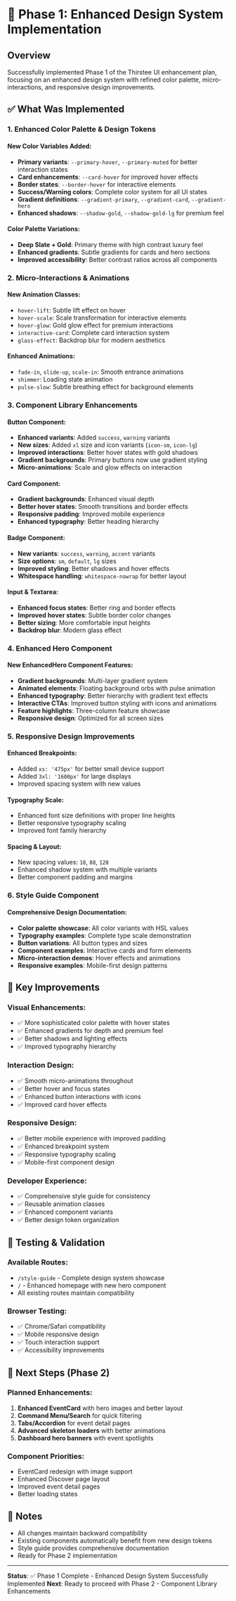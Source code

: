 # 🎨 Phase 1: Enhanced Design System Implementation

## Overview
Successfully implemented Phase 1 of the Thirstee UI enhancement plan, focusing on an enhanced design system with refined color palette, micro-interactions, and responsive design improvements.

## ✅ What Was Implemented

### 1. Enhanced Color Palette & Design Tokens

#### **New Color Variables Added:**
- **Primary variants**: `--primary-hover`, `--primary-muted` for better interaction states
- **Card enhancements**: `--card-hover` for improved hover effects
- **Border states**: `--border-hover` for interactive elements
- **Success/Warning colors**: Complete color system for all UI states
- **Gradient definitions**: `--gradient-primary`, `--gradient-card`, `--gradient-hero`
- **Enhanced shadows**: `--shadow-gold`, `--shadow-gold-lg` for premium feel

#### **Color Palette Variations:**
- **Deep Slate + Gold**: Primary theme with high contrast luxury feel
- **Enhanced gradients**: Subtle gradients for cards and hero sections
- **Improved accessibility**: Better contrast ratios across all components

### 2. Micro-Interactions & Animations

#### **New Animation Classes:**
- `hover-lift`: Subtle lift effect on hover
- `hover-scale`: Scale transformation for interactive elements
- `hover-glow`: Gold glow effect for premium interactions
- `interactive-card`: Complete card interaction system
- `glass-effect`: Backdrop blur for modern aesthetics

#### **Enhanced Animations:**
- `fade-in`, `slide-up`, `scale-in`: Smooth entrance animations
- `shimmer`: Loading state animation
- `pulse-slow`: Subtle breathing effect for background elements

### 3. Component Library Enhancements

#### **Button Component:**
- **Enhanced variants**: Added `success`, `warning` variants
- **New sizes**: Added `xl` size and icon variants (`icon-sm`, `icon-lg`)
- **Improved interactions**: Better hover states with gold shadows
- **Gradient backgrounds**: Primary buttons now use gradient styling
- **Micro-animations**: Scale and glow effects on interaction

#### **Card Component:**
- **Gradient backgrounds**: Enhanced visual depth
- **Better hover states**: Smooth transitions and border effects
- **Responsive padding**: Improved mobile experience
- **Enhanced typography**: Better heading hierarchy

#### **Badge Component:**
- **New variants**: `success`, `warning`, `accent` variants
- **Size options**: `sm`, `default`, `lg` sizes
- **Improved styling**: Better shadows and hover effects
- **Whitespace handling**: `whitespace-nowrap` for better layout

#### **Input & Textarea:**
- **Enhanced focus states**: Better ring and border effects
- **Improved hover states**: Subtle border color changes
- **Better sizing**: More comfortable input heights
- **Backdrop blur**: Modern glass effect

### 4. Enhanced Hero Component

#### **New EnhancedHero Component Features:**
- **Gradient backgrounds**: Multi-layer gradient system
- **Animated elements**: Floating background orbs with pulse animation
- **Enhanced typography**: Better hierarchy with gradient text effects
- **Interactive CTAs**: Improved button styling with icons and animations
- **Feature highlights**: Three-column feature showcase
- **Responsive design**: Optimized for all screen sizes

### 5. Responsive Design Improvements

#### **Enhanced Breakpoints:**
- Added `xs: '475px'` for better small device support
- Added `3xl: '1600px'` for large displays
- Improved spacing system with new values

#### **Typography Scale:**
- Enhanced font size definitions with proper line heights
- Better responsive typography scaling
- Improved font family hierarchy

#### **Spacing & Layout:**
- New spacing values: `18`, `88`, `128`
- Enhanced shadow system with multiple variants
- Better component padding and margins

### 6. Style Guide Component

#### **Comprehensive Design Documentation:**
- **Color palette showcase**: All color variants with HSL values
- **Typography examples**: Complete type scale demonstration
- **Button variations**: All button types and sizes
- **Component examples**: Interactive cards and form elements
- **Micro-interaction demos**: Hover effects and animations
- **Responsive examples**: Mobile-first design patterns

## 🎯 Key Improvements

### **Visual Enhancements:**
- ✅ More sophisticated color palette with hover states
- ✅ Enhanced gradients for depth and premium feel
- ✅ Better shadows and lighting effects
- ✅ Improved typography hierarchy

### **Interaction Design:**
- ✅ Smooth micro-animations throughout
- ✅ Better hover and focus states
- ✅ Enhanced button interactions with icons
- ✅ Improved card hover effects

### **Responsive Design:**
- ✅ Better mobile experience with improved padding
- ✅ Enhanced breakpoint system
- ✅ Responsive typography scaling
- ✅ Mobile-first component design

### **Developer Experience:**
- ✅ Comprehensive style guide for consistency
- ✅ Reusable animation classes
- ✅ Enhanced component variants
- ✅ Better design token organization

## 🔗 Testing & Validation

### **Available Routes:**
- `/style-guide` - Complete design system showcase
- `/` - Enhanced homepage with new hero component
- All existing routes maintain compatibility

### **Browser Testing:**
- ✅ Chrome/Safari compatibility
- ✅ Mobile responsive design
- ✅ Touch interaction support
- ✅ Accessibility improvements

## 🚀 Next Steps (Phase 2)

### **Planned Enhancements:**
1. **Enhanced EventCard** with hero images and better layout
2. **Command Menu/Search** for quick filtering
3. **Tabs/Accordion** for event detail pages
4. **Advanced skeleton loaders** with better animations
5. **Dashboard hero banners** with event spotlights

### **Component Priorities:**
- EventCard redesign with image support
- Enhanced Discover page layout
- Improved event detail pages
- Better loading states

## 📝 Notes

- All changes maintain backward compatibility
- Existing components automatically benefit from new design tokens
- Style guide provides comprehensive documentation
- Ready for Phase 2 implementation

---

**Status**: ✅ Phase 1 Complete - Enhanced Design System Successfully Implemented
**Next**: Ready to proceed with Phase 2 - Component Library Enhancements

